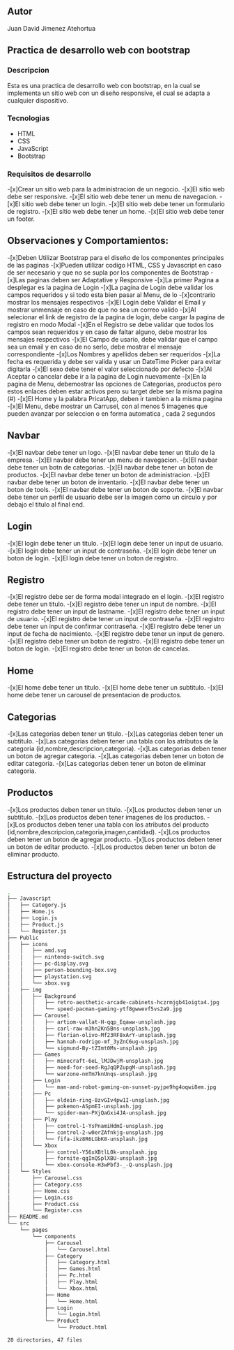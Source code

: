 ## Autor
Juan David Jimenez Atehortua

## Practica de desarrollo web con bootstrap

### Descripcion

Esta es una practica de desarrollo web con bootstrap, en la cual se implementa un sitio web con un diseño responsive, el cual se adapta a cualquier dispositivo.

### Tecnologias

- HTML
- CSS
- JavaScript
- Bootstrap

### Requisitos de desarrollo

-[x]Crear un sitio web para la administracion de un negocio.
-[x]El sitio web debe ser responsive.
-[x]El sitio web debe tener un menu de navegacion.
-[x]El sitio web debe tener un login.
-[x]El sitio web debe tener un formulario de registro.
-[x]El sitio web debe tener un home.
-[x]El sitio web debe tener un footer.

## Observaciones y Comportamientos:

-[x]Deben Utilizar Bootstrap para el diseño de los componentes principales de las paginas
-[x]Pueden utilizar codigo HTML, CSS y Javascript en caso de ser necesario y que no se supla por los  componentes de Bootstrap
-[x]Las paginas deben ser Adaptative y Responsive
-[x]La primer Pagina a desplegar es la pagina de Login
-[x]La pagina de Login debe validar los campos requeridos y si todo esta bien pasar al Menu, de lo -[x]contrario mostrar los mensajes respectivos
-[x]El Login debe Validar el Email y mostrar unmensaje en caso de que no sea un correo valido
-[x]Al selecionar el link de registro de la pagina de login, debe cargar la pagina de registro en modo Modal
-[x]En el Registro se debe validar que todos los campos sean requeridos y en caso de faltar alguno, debe mostrar los mensajes respectivos
-[x]El Campo de usario, debe validar que el campo sea un email y en caso de no serlo, debe mostrar el mensaje correspondiente
-[x]Los Nombres y apellidos deben ser requeridos
-[x]La fecha es requerida y debe ser valida y usar un DateTime Picker para evitar digitarla
-[x]El sexo debe tener el valor seleccionado por defecto
-[x]Al Aceptar o cancelar debe ir a la pagina de Login nuevamente
-[x]En la pagina de Menu, debemostrar las opciones de Categorias, productos pero estos enlaces deben estar activos pero su target debe ser la misma pagina (#)
-[x]El Home y la palabra PricatApp, deben ir tambien a la misma pagina
-[x]El Menu, debe mostrar un Carrusel, con al menos 5 imagenes que pueden avanzar por seleccion o en forma automatica , cada 2 segundos

## Navbar
-[x]El navbar debe tener un logo.
-[x]El navbar debe tener un titulo de la empresa.
-[x]El navbar debe tener un menu de navegacion.
-[x]El navbar debe tener un botn de categorias.
-[x]El navbar debe tener un boton de productos.
-[x]El navbar debe tener un boton de administracion.
-[x]El navbar debe tener un boton de inventario.
-[x]El navbar debe tener un boton de tools.
-[x]El navbar debe tener un boton de soporte.
-[x]El navbar debe tener un perfil de usuario debe ser la imagen como un circulo y por debajo el titulo al final end.

## Login
-[x]El login debe tener un titulo.
-[x]El login debe tener un input de usuario.
-[x]El login debe tener un input de contraseña.
-[x]El login debe tener un boton de login.
-[x]El login debe tener un boton de registro.

## Registro
-[x]El registro debe ser de forma modal integrado en el login.
-[x]El registro debe tener un titulo.
-[x]El registro debe tener un input de nombre.
-[x]El registro debe tener un input de lastname.
-[x]El registro debe tener un input de usuario.
-[x]El registro debe tener un input de contraseña.
-[x]El registro debe tener un input de confirmar contraseña.
-[x]El registro debe tener un input de fecha de nacimiento.
-[x]El registro debe tener un input de genero.
-[x]El registro debe tener un boton de registro.
-[x]El registro debe tener un boton de login.
-[x]El registro debe tener un boton de cancelas.

## Home
-[x]El home debe tener un titulo.
-[x]El home debe tener un subtitulo.
-[x]El home debe tener un carousel de presentacion de productos.

## Categorias
-[x]Las categorias deben tener un titulo.
-[x]Las categorias deben tener un subtitulo.
-[x]Las categorias deben tener una tabla con los atributos de la categoria (id,nombre,descripcion,categoria).
-[x]Las categorias deben tener un boton de agregar categoria.
-[x]Las categorias deben tener un boton de editar categoria.
-[x]Las categorias deben tener un boton de eliminar categoria.

## Productos
-[x]Los productos deben tener un titulo.
-[x]Los productos deben tener un subtitulo.
-[x]Los productos deben tener imagenes de los productos.
-[x]Los productos deben tener una tabla con los atributos del producto (id,nombre,descripcion,categoria,imagen,cantidad).
-[x]Los productos deben tener un boton de agregar producto.
-[x]Los productos deben tener un boton de editar producto.
-[x]Los productos deben tener un boton de eliminar producto.

## Estructura del proyecto
```bash
.
├── Javascript
│   ├── Category.js
│   ├── Home.js
│   ├── Login.js
│   ├── Product.js
│   └── Register.js
├── Public
│   ├── icons
│   │   ├── amd.svg
│   │   ├── nintendo-switch.svg
│   │   ├── pc-display.svg
│   │   ├── person-bounding-box.svg
│   │   ├── playstation.svg
│   │   └── xbox.svg
│   ├── img
│   │   ├── Background
│   │   │   ├── retro-aesthetic-arcade-cabinets-hczrmjgb41oigta4.jpg
│   │   │   └── speed-pacman-gaming-ytf8gwwevf5vs2a9.jpg
│   │   ├── Carousel
│   │   │   ├── artiom-vallat-H-qqp_Eqaww-unsplash.jpg
│   │   │   ├── carl-raw-m3hn2Kn5Bns-unsplash.jpg
│   │   │   ├── florian-olivo-Mf23RF8xArY-unsplash.jpg
│   │   │   ├── hannah-rodrigo-mf_3yZnC6ug-unsplash.jpg
│   │   │   └── sigmund-By-tZImt0Ms-unsplash.jpg
│   │   ├── Games
│   │   │   ├── minecraft-6eL_lMJDwjM-unsplash.jpg
│   │   │   ├── need-for-seed-RgJqQPZupgM-unsplash.jpg
│   │   │   └── warzone-nmTm7knUnqs-unsplash.jpg
│   │   ├── Login
│   │   │   └── man-and-robot-gaming-on-sunset-pyjpe9hg4oqwi8em.jpg
│   │   ├── Pc
│   │   │   ├── eldein-ring-8zvGIv4pw1I-unsplash.jpg
│   │   │   ├── pokemon-ASpmEI-unsplash.jpg
│   │   │   └── spider-man-PXjQaGxi4JA-unsplash.jpg
│   │   ├── Play
│   │   │   ├── control-1-YsPnamiHdmI-unsplash.jpg
│   │   │   ├── control-2-w0erZAfnkjg-unsplash.jpg
│   │   │   └── fifa-ikz8R6LGbK8-unsplash.jpg
│   │   └── Xbox
│   │       ├── control-Y56xXBtlL0k-unsplash.jpg
│   │       ├── fornite-qgInQSplXBU-unsplash.jpg
│   │       └── xbox-console-H3wPbf3-_-Q-unsplash.jpg
│   └── Styles
│       ├── Carousel.css
│       ├── Category.css
│       ├── Home.css
│       ├── Login.css
│       ├── Product.css
│       └── Register.css
├── README.md
└── src
    └── pages
        └── components
            ├── Carousel
            │   └── Carousel.html
            ├── Category
            │   ├── Category.html
            │   ├── Games.html
            │   ├── Pc.html
            │   ├── Play.html
            │   └── Xbox.html
            ├── Home
            │   └── Home.html
            ├── Login
            │   └── Login.html
            └── Product
                └── Product.html

20 directories, 47 files
```
